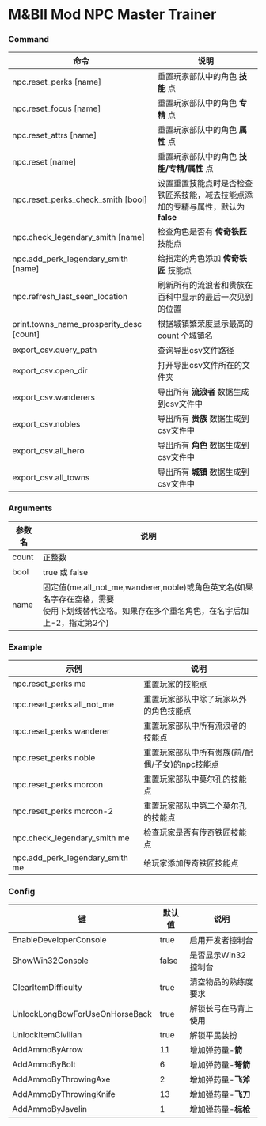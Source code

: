 # M&BII Mod NPC Master Trainer

### Command

| 命令 | 说明 |
| ---- | ------------- |
| npc.reset_perks [name] | 重置玩家部队中的角色 **技能** 点 |
| npc.reset_focus [name] | 重置玩家部队中的角色 **专精** 点 |
| npc.reset_attrs [name] | 重置玩家部队中的角色 **属性** 点 |
| npc.reset [name] | 重置玩家部队中的角色 **技能/专精/属性** 点 |
| npc.reset_perks_check_smith [bool] | 设置重置技能点时是否检查铁匠系技能，减去技能点添加的专精与属性，默认为 **false** |
| npc.check_legendary_smith [name] | 检查角色是否有 **传奇铁匠** 技能点 |
| npc.add_perk_legendary_smith [name] | 给指定的角色添加 **传奇铁匠** 技能点 |
| npc.refresh_last_seen_location | 刷新所有的流浪者和贵族在百科中显示的最后一次见到的位置 |
| print.towns_name_prosperity_desc [count] | 根据城镇繁荣度显示最高的 count 个城镇名 |
| export_csv.query_path | 查询导出csv文件路径 |
| export_csv.open_dir | 打开导出csv文件所在的文件夹 |
| export_csv.wanderers | 导出所有 **流浪者** 数据生成到csv文件中 |
| export_csv.nobles | 导出所有 **贵族** 数据生成到csv文件中 |
| export_csv.all_hero | 导出所有 **角色** 数据生成到csv文件中 |
| export_csv.all_towns | 导出所有 **城镇** 数据生成到csv文件中 |

### Arguments

| 参数名 | 说明 |
| ---- | ------------- |
| count | 正整数 |
| bool | true 或 false |
| name | 固定值(me,all_not_me,wanderer,noble)或角色英文名(如果名字存在空格，需要<br />使用下划线替代空格。如果存在多个重名角色，在名字后加上-2，指定第2个) |

### Example

| 示例 | 说明 |
| ---- | ------------- |
| npc.reset_perks me | 重置玩家的技能点 |
| npc.reset_perks all_not_me | 重置玩家部队中除了玩家以外的角色技能点 |
| npc.reset_perks wanderer | 重置玩家部队中所有流浪者的技能点 |
| npc.reset_perks noble | 重置玩家部队中所有贵族(前/配偶/子女)的npc技能点 |
| npc.reset_perks morcon | 重置玩家部队中莫尔孔的技能点 |
| npc.reset_perks morcon-2 | 重置玩家部队中第二个莫尔孔的技能点 |
| npc.check_legendary_smith me | 检查玩家是否有传奇铁匠技能点 |
| npc.add_perk_legendary_smith me | 给玩家添加传奇铁匠技能点 |

### Config

| 键 | 默认值 | 说明 |
| ---- | ---- | ------------- |
| EnableDeveloperConsole | true | 启用开发者控制台 |
| ShowWin32Console | false | 是否显示Win32控制台 |
| ClearItemDifficulty | true | 清空物品的熟练度要求 |
| UnlockLongBowForUseOnHorseBack | true | 解锁长弓在马背上使用 |
| UnlockItemCivilian | true | 解锁平民装扮 |
| AddAmmoByArrow | 11 | 增加弹药量-**箭** |
| AddAmmoByBolt | 6 | 增加弹药量-**弩箭** |
| AddAmmoByThrowingAxe | 2 | 增加弹药量-**飞斧** |
| AddAmmoByThrowingKnife | 13 | 增加弹药量-**飞刀** |
| AddAmmoByJavelin | 1 | 增加弹药量-**标枪** |
